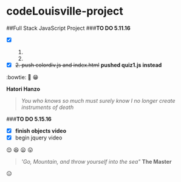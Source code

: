 # codeLouisville-project
##Full Stack JavaScript Project
###**TO DO 5.11.16**

- [x] <del><ol> <li> </li> <li> </li> </ol></del>
- [x] <del>2. push colordiv.js and index.html</del> **pushed quiz1.js instead**

:bowtie: :tada: :grin:

**Hatori Hanzo**

>*You who knows so much
>must surely know I no longer create
>instruments of death*

###**TO DO 5.15.16**

- [x] **finish objects video**
- [x] begin jquery video

:relieved: :laughing: :frowning: :stuck_out_tongue:

>*'Go, Mountain, and throw yourself into the sea"*
>**The Master**

:expressionless:

